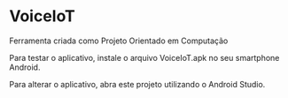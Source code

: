 # VoiceIoT
Ferramenta criada como Projeto Orientado em Computação

Para testar o aplicativo, instale o arquivo VoiceIoT.apk no seu smartphone Android.

Para alterar o aplicativo, abra este projeto utilizando o Android Studio.
